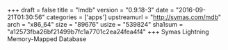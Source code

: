 +++
draft = false
title = "lmdb"
version = "0.9.18-3"
date = "2016-09-21T01:30:56"
categories = ['apps']
upstreamurl = "http://symas.com/mdb"
arch = "x86_64"
size = "89676"
usize = "539824"
sha1sum = "a12573fba26bf21499b7fc1a7701c2ea24fea4f4"
+++
Symas Lightning Memory-Mapped Database